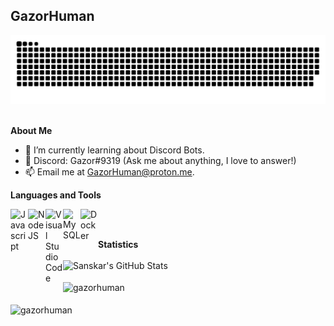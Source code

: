 <h2 title="Hello!"> GazorHuman</h2>

<div align="center">
  <a href="https://github.com/GazorHuman">
  <img  src="https://github.com/1999AZZAR/1999AZZAR/blob/main/resources/img/grid-snake.svg"
       alt="snake" /></a>
</div>
<br />

**About Me**

- 🌱 I’m currently learning about Discord Bots. 
- 💬 Discord: Gazor#9319 (Ask me about anything, I love to answer!)
- 📫 Email me at [GazorHuman@proton.me](mailto:GazorHuman@proton.me).

**Languages and Tools**  

<a href="https://en.wikipedia.org/wiki/JavaScript">
<img align="left" alt="Javascript" width="28px" src="https://img.icons8.com/nolan/96/javascript.png"/>
</a>

<a href="https://nodejs.org/en/">
<img align="left" alt="NodeJS" width="28px" src="https://img.icons8.com/nolan/2x/1A6DFF/C822FF/cloud.png"/>
</a>

<a href="https://code.visualstudio.com/">
<img align="left" alt="Visual Studio Code" width="28px" src="https://img.icons8.com/nolan/96/visual-studio.png"/>
</a>

<a href="https://www.mysql.com/">
<img align="left" alt="MySQL" width="28px" src="https://img.icons8.com/nolan/96/sql.png"/>
</a>

<a href="https://www.docker.com/">
<img align="left" alt="Docker" width="28px" src="https://img.icons8.com/nolan/344/docker.png"/>
</a>
<br />
<br />

**Statistics**
<br />
<br />
<img src="https://github-readme-stats.vercel.app/api?username=gazorhuman&show_icons=true&hide_border=true&count_private=true&theme=shades-of-purple&icon_color=fad000" alt="Sanskar's GitHub Stats">
<br />
<br />
<img align="center" src="https://github-readme-streak-stats.herokuapp.com/?user=gazorhuman&count_private=true&theme=radical" alt="gazorhuman" />
<br />
<br />
<img align="center" width=500 src="https://github-readme-stats.vercel.app/api/top-langs/?username=gazorhuman&count_private=true&theme=radical" alt="gazorhuman" />
